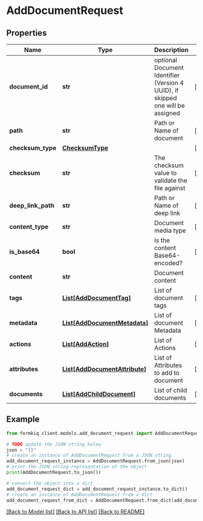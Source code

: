 # AddDocumentRequest


## Properties

Name | Type | Description | Notes
------------ | ------------- | ------------- | -------------
**document_id** | **str** | optional Document Identifier (Version 4 UUID), if skipped one will be assigned | [optional] 
**path** | **str** | Path or Name of document | [optional] 
**checksum_type** | [**ChecksumType**](ChecksumType.md) |  | [optional] 
**checksum** | **str** | The checksum value to validate the file against | [optional] 
**deep_link_path** | **str** | Path or Name of deep link | [optional] 
**content_type** | **str** | Document media type | [optional] 
**is_base64** | **bool** | Is the content Base64-encoded? | [optional] 
**content** | **str** | Document content | 
**tags** | [**List[AddDocumentTag]**](AddDocumentTag.md) | List of document tags | [optional] 
**metadata** | [**List[AddDocumentMetadata]**](AddDocumentMetadata.md) | List of document Metadata | [optional] 
**actions** | [**List[AddAction]**](AddAction.md) | List of Actions | [optional] 
**attributes** | [**List[AddDocumentAttribute]**](AddDocumentAttribute.md) | List of Attributes to add to document | [optional] 
**documents** | [**List[AddChildDocument]**](AddChildDocument.md) | List of child documents | [optional] 

## Example

```python
from formkiq_client.models.add_document_request import AddDocumentRequest

# TODO update the JSON string below
json = "{}"
# create an instance of AddDocumentRequest from a JSON string
add_document_request_instance = AddDocumentRequest.from_json(json)
# print the JSON string representation of the object
print(AddDocumentRequest.to_json())

# convert the object into a dict
add_document_request_dict = add_document_request_instance.to_dict()
# create an instance of AddDocumentRequest from a dict
add_document_request_from_dict = AddDocumentRequest.from_dict(add_document_request_dict)
```
[[Back to Model list]](../README.md#documentation-for-models) [[Back to API list]](../README.md#documentation-for-api-endpoints) [[Back to README]](../README.md)


